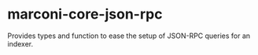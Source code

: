# marconi-core-json-rpc

Provides types and function to ease the setup of JSON-RPC queries for an
indexer.
